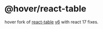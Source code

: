 # @hover/react-table
hover fork of [react-table](https://www.npmjs.com/package/react-table) [v6](https://github.com/tannerlinsley/react-table/tree/v6) with react 17 fixes.


